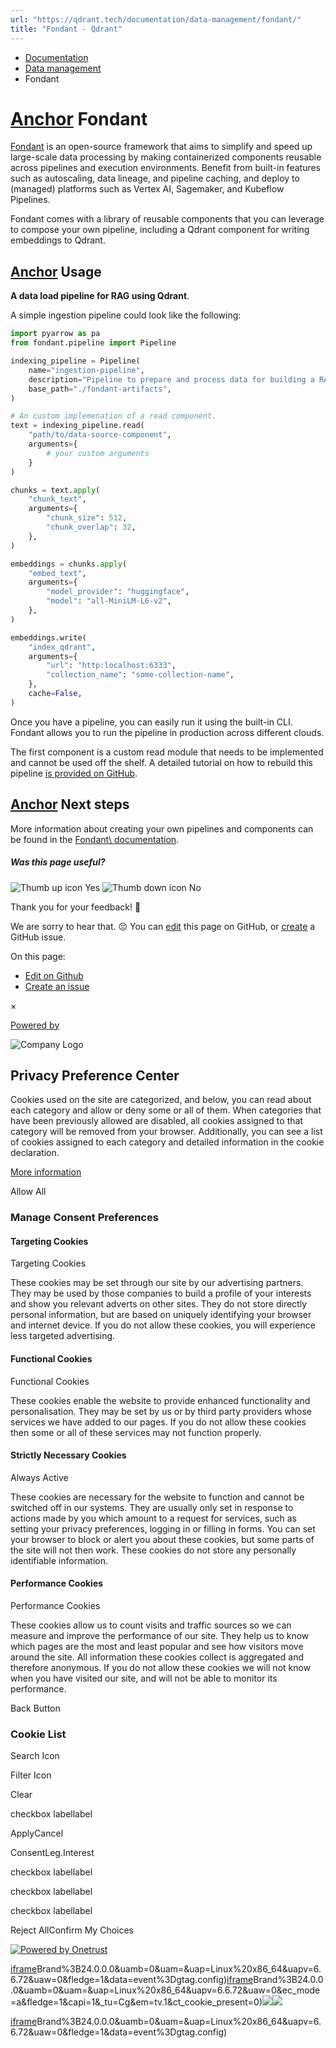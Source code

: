 ```yaml
---
url: "https://qdrant.tech/documentation/data-management/fondant/"
title: "Fondant - Qdrant"
---
```


- [Documentation](https://qdrant.tech/documentation/)
- [Data management](https://qdrant.tech/documentation/data-management/)
- Fondant

# [Anchor](https://qdrant.tech/documentation/data-management/fondant/\#fondant) Fondant

[Fondant](https://fondant.ai/en/stable/) is an open-source framework that aims to simplify and speed
up large-scale data processing by making containerized components reusable across pipelines and
execution environments. Benefit from built-in features such as autoscaling, data lineage, and
pipeline caching, and deploy to (managed) platforms such as Vertex AI, Sagemaker, and Kubeflow
Pipelines.

Fondant comes with a library of reusable components that you can leverage to compose your own
pipeline, including a Qdrant component for writing embeddings to Qdrant.

## [Anchor](https://qdrant.tech/documentation/data-management/fondant/\#usage) Usage

**A data load pipeline for RAG using Qdrant**.

A simple ingestion pipeline could look like the following:

```python
import pyarrow as pa
from fondant.pipeline import Pipeline

indexing_pipeline = Pipeline(
    name="ingestion-pipeline",
    description="Pipeline to prepare and process data for building a RAG solution",
    base_path="./fondant-artifacts",
)

# An custom implemenation of a read component.
text = indexing_pipeline.read(
    "path/to/data-source-component",
    arguments={
        # your custom arguments
    }
)

chunks = text.apply(
    "chunk_text",
    arguments={
        "chunk_size": 512,
        "chunk_overlap": 32,
    },
)

embeddings = chunks.apply(
    "embed_text",
    arguments={
        "model_provider": "huggingface",
        "model": "all-MiniLM-L6-v2",
    },
)

embeddings.write(
    "index_qdrant",
    arguments={
        "url": "http:localhost:6333",
        "collection_name": "some-collection-name",
    },
    cache=False,
)

```

Once you have a pipeline, you can easily run it using the built-in CLI. Fondant allows
you to run the pipeline in production across different clouds.

The first component is a custom read module that needs to be implemented and cannot be used off the
shelf. A detailed tutorial on how to rebuild this
pipeline [is provided on GitHub](https://github.com/ml6team/fondant-usecase-RAG/tree/main).

## [Anchor](https://qdrant.tech/documentation/data-management/fondant/\#next-steps) Next steps

More information about creating your own pipelines and components can be found in the [Fondant\\
documentation](https://fondant.ai/en/stable/).

##### Was this page useful?

![Thumb up icon](https://qdrant.tech/icons/outline/thumb-up.svg)
Yes
![Thumb down icon](https://qdrant.tech/icons/outline/thumb-down.svg)
No

Thank you for your feedback! 🙏

We are sorry to hear that. 😔 You can [edit](https://qdrant.tech/github.com/qdrant/landing_page/tree/master/qdrant-landing/content/documentation/data-management/fondant.md) this page on GitHub, or [create](https://github.com/qdrant/landing_page/issues/new/choose) a GitHub issue.

On this page:

- [Edit on Github](https://github.com/qdrant/landing_page/tree/master/qdrant-landing/content/documentation/data-management/fondant.md)
- [Create an issue](https://github.com/qdrant/landing_page/issues/new/choose)

×

[Powered by](https://qdrant.tech/)

![Company Logo](https://cdn.cookielaw.org/logos/static/ot_company_logo.png)

## Privacy Preference Center

Cookies used on the site are categorized, and below, you can read about each category and allow or deny some or all of them. When categories that have been previously allowed are disabled, all cookies assigned to that category will be removed from your browser.
Additionally, you can see a list of cookies assigned to each category and detailed information in the cookie declaration.


[More information](https://qdrant.tech/legal/privacy-policy/#cookies-and-web-beacons)

Allow All

### Manage Consent Preferences

#### Targeting Cookies

Targeting Cookies

These cookies may be set through our site by our advertising partners. They may be used by those companies to build a profile of your interests and show you relevant adverts on other sites. They do not store directly personal information, but are based on uniquely identifying your browser and internet device. If you do not allow these cookies, you will experience less targeted advertising.

#### Functional Cookies

Functional Cookies

These cookies enable the website to provide enhanced functionality and personalisation. They may be set by us or by third party providers whose services we have added to our pages. If you do not allow these cookies then some or all of these services may not function properly.

#### Strictly Necessary Cookies

Always Active

These cookies are necessary for the website to function and cannot be switched off in our systems. They are usually only set in response to actions made by you which amount to a request for services, such as setting your privacy preferences, logging in or filling in forms. You can set your browser to block or alert you about these cookies, but some parts of the site will not then work. These cookies do not store any personally identifiable information.

#### Performance Cookies

Performance Cookies

These cookies allow us to count visits and traffic sources so we can measure and improve the performance of our site. They help us to know which pages are the most and least popular and see how visitors move around the site. All information these cookies collect is aggregated and therefore anonymous. If you do not allow these cookies we will not know when you have visited our site, and will not be able to monitor its performance.

Back Button

### Cookie List

Search Icon

Filter Icon

Clear

checkbox labellabel

ApplyCancel

ConsentLeg.Interest

checkbox labellabel

checkbox labellabel

checkbox labellabel

Reject AllConfirm My Choices

[![Powered by Onetrust](https://cdn.cookielaw.org/logos/static/powered_by_logo.svg)](https://www.onetrust.com/products/cookie-consent/)

[iframe](https://td.doubleclick.net/td/rul/10862264272?random=1748573825602&cv=11&fst=1748573825602&fmt=3&bg=ffffff&guid=ON&async=1&gtm=45be55s2v9117590405z8898302740za200zb898302740&gcd=13l3l3l3l1l1&dma=0&tag_exp=101509157~103116026~103130498~103130500~103200004~103233427~103252644~103252646~103351866~103351868~104481633~104481635~104559073~104559075&ptag_exp=101509157~103103155~103103157~103116026~103130498~103130500~103200004~103233427~103252644~103252646~103351869~103351871~104481633~104481635~104559073~104559075&u_w=1280&u_h=1024&url=https%3A%2F%2Fqdrant.tech%2Fdocumentation%2Fdata-management%2Ffondant%2F&hn=www.googleadservices.com&frm=0&tiba=Fondant%20-%20Qdrant&npa=0&pscdl=noapi&auid=1392827565.1748573825&uaa=x86&uab=64&uafvl=Google%2520Chrome%3B137.0.7151.55%7CChromium%3B137.0.7151.55%7CNot%252FA)Brand%3B24.0.0.0&uamb=0&uam=&uap=Linux%20x86_64&uapv=6.6.72&uaw=0&fledge=1&data=event%3Dgtag.config)[iframe](https://td.doubleclick.net/td/rul/10862264272?random=1748573825566&cv=11&fst=1748573825566&fmt=3&bg=ffffff&guid=ON&async=1&gcl_ctr=1&gtm=45be55s2v9117590405z8898302740za200zb898302740&gcd=13l3l3l3l1l1&dma=0&tag_exp=101509157~103116026~103130498~103130500~103200004~103233427~103252644~103252646~103351866~103351868~104481633~104481635~104559073~104559075~103308615&ptag_exp=101509157~103103155~103103157~103116026~103130498~103130500~103200004~103233427~103252644~103252646~103351869~103351871~104481633~104481635~104559073~104559075&u_w=1280&u_h=1024&url=https%3A%2F%2Fqdrant.tech%2Fdocumentation%2Fdata-management%2Ffondant%2F&label=_FJrCMev-7EDEND_w7so&hn=www.googleadservices.com&frm=0&tiba=Fondant%20-%20Qdrant&value=0&bttype=purchase&npa=0&pscdl=noapi&auid=1392827565.1748573825&uaa=x86&uab=64&uafvl=Google%2520Chrome%3B137.0.7151.55%7CChromium%3B137.0.7151.55%7CNot%252FA)Brand%3B24.0.0.0&uamb=0&uam=&uap=Linux%20x86_64&uapv=6.6.72&uaw=0&ec_mode=a&fledge=1&capi=1&_tu=Cg&em=tv.1&ct_cookie_present=0)![](https://t.co/1/i/adsct?bci=4&dv=America%2FAdak%26en-US%2Cen%26Google%20Inc.%26Linux%20x86_64%26255%261280%261024%264%2624%261280%261024%260%26na&eci=3&event=%7B%7D&event_id=2de8d846-24c8-478c-9050-f059fd29b0fa&integration=advertiser&p_id=Twitter&p_user_id=0&pl_id=307c90c4-f7e0-42f5-b31f-e0a2121e9034&tw_document_href=https%3A%2F%2Fqdrant.tech%2Fdocumentation%2Fdata-management%2Ffondant%2F&tw_iframe_status=0&txn_id=o81g6&type=javascript&version=2.3.33)![](https://analytics.twitter.com/1/i/adsct?bci=4&dv=America%2FAdak%26en-US%2Cen%26Google%20Inc.%26Linux%20x86_64%26255%261280%261024%264%2624%261280%261024%260%26na&eci=3&event=%7B%7D&event_id=2de8d846-24c8-478c-9050-f059fd29b0fa&integration=advertiser&p_id=Twitter&p_user_id=0&pl_id=307c90c4-f7e0-42f5-b31f-e0a2121e9034&tw_document_href=https%3A%2F%2Fqdrant.tech%2Fdocumentation%2Fdata-management%2Ffondant%2F&tw_iframe_status=0&txn_id=o81g6&type=javascript&version=2.3.33)

[iframe](https://td.doubleclick.net/td/rul/10862264272?random=1748573826603&cv=11&fst=1748573826603&fmt=3&bg=ffffff&guid=ON&async=1&gtm=45be55s2v9117590405za200zb898302740&gcd=13l3l3l3l1l1&dma=0&tag_exp=101509157~103116026~103130498~103130500~103200004~103233427~103252644~103252646~103351866~103351868~104481633~104481635~104559073~104559075&ptag_exp=101509157~103103155~103103157~103116026~103130498~103130500~103200004~103233427~103252644~103252646~103351869~103351871~104481633~104481635~104559073~104559075&u_w=1280&u_h=1024&url=https%3A%2F%2Fqdrant.tech%2Fdocumentation%2Fdata-management%2Ffondant%2F&hn=www.googleadservices.com&frm=0&tiba=Fondant%20-%20Qdrant&did=dZTQ1Zm&gdid=dZTQ1Zm&npa=0&pscdl=noapi&auid=1392827565.1748573825&uaa=x86&uab=64&uafvl=Google%2520Chrome%3B137.0.7151.55%7CChromium%3B137.0.7151.55%7CNot%252FA)Brand%3B24.0.0.0&uamb=0&uam=&uap=Linux%20x86_64&uapv=6.6.72&uaw=0&fledge=1&data=event%3Dgtag.config)